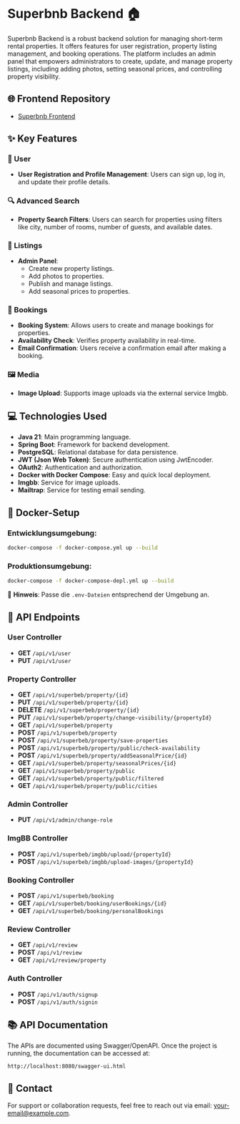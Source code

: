 # Superbnb Backend 🏠

Superbnb Backend is a robust backend solution for managing short-term rental properties. It offers features for user registration, property listing management, and booking operations. The platform includes an admin panel that empowers administrators to create, update, and manage property listings, including adding photos, setting seasonal prices, and controlling property visibility.

## 🌐 Frontend Repository

- [Superbnb Frontend](https://github.com/VittorioDeMarzi/SuperBnB_FrontEnd)

## ✨ Key Features

### 👤 User
- **User Registration and Profile Management**: Users can sign up, log in, and update their profile details.

### 🔍 Advanced Search
- **Property Search Filters**: Users can search for properties using filters like city, number of rooms, number of guests, and available dates.

### 🏡 Listings
- **Admin Panel**:
  - Create new property listings.
  - Add photos to properties.
  - Publish and manage listings.
  - Add seasonal prices to properties.

### 📅 Bookings
- **Booking System**: Allows users to create and manage bookings for properties.
- **Availability Check**: Verifies property availability in real-time.
- **Email Confirmation**: Users receive a confirmation email after making a booking.

### 🖼️ Media
- **Image Upload**: Supports image uploads via the external service Imgbb.

## 💻 Technologies Used

- **Java 21**: Main programming language.
- **Spring Boot**: Framework for backend development.
- **PostgreSQL**: Relational database for data persistence.
- **JWT (Json Web Token)**: Secure authentication using JwtEncoder.
- **OAuth2**: Authentication and authorization.
- **Docker with Docker Compose**: Easy and quick local deployment.
- **Imgbb**: Service for image uploads.
- **Mailtrap**: Service for testing email sending.

## 🐳 Docker-Setup

### Entwicklungsumgebung:
```bash
docker-compose -f docker-compose.yml up --build
```

### Produktionsumgebung:
```bash
docker-compose -f docker-compose-depl.yml up --build
```

📝 **Hinweis**: Passe die `.env-Dateien` entsprechend der Umgebung an.

## 🚀 API Endpoints

### User Controller
- **GET** `/api/v1/user`
- **PUT** `/api/v1/user`

### Property Controller
- **GET** `/api/v1/superbeb/property/{id}`
- **PUT** `/api/v1/superbeb/property/{id}`
- **DELETE** `/api/v1/superbeb/property/{id}`
- **PUT** `/api/v1/superbeb/property/change-visibility/{propertyId}`
- **GET** `/api/v1/superbeb/property`
- **POST** `/api/v1/superbeb/property`
- **POST** `/api/v1/superbeb/property/save-properties`
- **POST** `/api/v1/superbeb/property/public/check-availability`
- **POST** `/api/v1/superbeb/property/addSeasonalPrice/{id}`
- **GET** `/api/v1/superbeb/property/seasonalPrices/{id}`
- **GET** `/api/v1/superbeb/property/public`
- **GET** `/api/v1/superbeb/property/public/filtered`
- **GET** `/api/v1/superbeb/property/public/cities`

### Admin Controller
- **PUT** `/api/v1/admin/change-role`

### ImgBB Controller
- **POST** `/api/v1/superbeb/imgbb/upload/{propertyId}`
- **POST** `/api/v1/superbeb/imgbb/upload-images/{propertyId}`

### Booking Controller
- **POST** `/api/v1/superbeb/booking`
- **GET** `/api/v1/superbeb/booking/userBookings/{id}`
- **GET** `/api/v1/superbeb/booking/personalBookings`

### Review Controller
- **GET** `/api/v1/review`
- **POST** `/api/v1/review`
- **GET** `/api/v1/review/property`

### Auth Controller
- **POST** `/api/v1/auth/signup`
- **POST** `/api/v1/auth/signin`

## 📚 API Documentation

The APIs are documented using Swagger/OpenAPI. Once the project is running, the documentation can be accessed at:
```
http://localhost:8080/swagger-ui.html
```

## 📩 Contact

For support or collaboration requests, feel free to reach out via email: [your-email@example.com](mailto:your-email@example.com).

